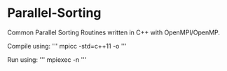 # Parallel-Sorting
Common Parallel Sorting Routines written in C++ with OpenMPI/OpenMP.

Compile using:
'''
mpicc -std=c++11 <filename> -o <output name>
'''

Run using:
'''
mpiexec -n <number of processes> <output name> <number of samples>
'''
